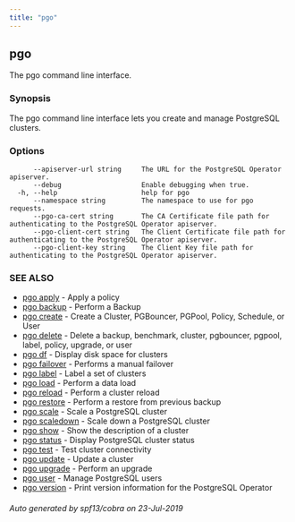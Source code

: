 ```yaml
---
title: "pgo"
---
```

## pgo

The pgo command line interface.

### Synopsis

The pgo command line interface lets you create and manage PostgreSQL clusters.

### Options

```
      --apiserver-url string     The URL for the PostgreSQL Operator apiserver.
      --debug                    Enable debugging when true.
  -h, --help                     help for pgo
      --namespace string         The namespace to use for pgo requests.
      --pgo-ca-cert string       The CA Certificate file path for authenticating to the PostgreSQL Operator apiserver.
      --pgo-client-cert string   The Client Certificate file path for authenticating to the PostgreSQL Operator apiserver.
      --pgo-client-key string    The Client Key file path for authenticating to the PostgreSQL Operator apiserver.
```

### SEE ALSO

* [pgo apply](/cli/pgo_apply/)	 - Apply a policy
* [pgo backup](/cli/pgo_backup/)	 - Perform a Backup
* [pgo create](/cli/pgo_create/)	 - Create a Cluster, PGBouncer, PGPool, Policy, Schedule, or User
* [pgo delete](/cli/pgo_delete/)	 - Delete a backup, benchmark, cluster, pgbouncer, pgpool, label, policy, upgrade, or user
* [pgo df](/cli/pgo_df/)	 - Display disk space for clusters
* [pgo failover](/cli/pgo_failover/)	 - Performs a manual failover
* [pgo label](/cli/pgo_label/)	 - Label a set of clusters
* [pgo load](/cli/pgo_load/)	 - Perform a data load
* [pgo reload](/cli/pgo_reload/)	 - Perform a cluster reload
* [pgo restore](/cli/pgo_restore/)	 - Perform a restore from previous backup
* [pgo scale](/cli/pgo_scale/)	 - Scale a PostgreSQL cluster
* [pgo scaledown](/cli/pgo_scaledown/)	 - Scale down a PostgreSQL cluster
* [pgo show](/cli/pgo_show/)	 - Show the description of a cluster
* [pgo status](/cli/pgo_status/)	 - Display PostgreSQL cluster status
* [pgo test](/cli/pgo_test/)	 - Test cluster connectivity
* [pgo update](/cli/pgo_update/)	 - Update a cluster
* [pgo upgrade](/cli/pgo_upgrade/)	 - Perform an upgrade
* [pgo user](/cli/pgo_user/)	 - Manage PostgreSQL users
* [pgo version](/cli/pgo_version/)	 - Print version information for the PostgreSQL Operator

###### Auto generated by spf13/cobra on 23-Jul-2019
